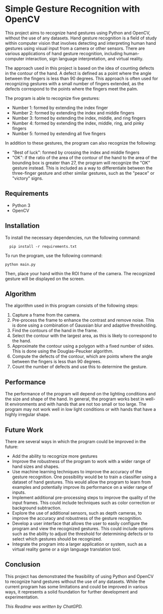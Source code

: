 # Simple Gesture Recognition with OpenCV
This project aims to recognize hand gestures using Python and OpenCV, without the use of any datasets. Hand gesture recognition is a field of study within computer vision that involves detecting and interpreting human hand gestures using visual input from a camera or other sensors. There are various applications of hand gesture recognition, including human-computer interaction, sign language interpretation, and virtual reality.

The approach used in this project is based on the idea of counting defects in the contour of the hand. A defect is defined as a point where the angle between the fingers is less than 90 degrees. This approach is often used for recognizing gestures with a small number of fingers extended, as the defects correspond to the points where the fingers meet the palm.

The program is able to recognize five gestures:

+ Number 1: formed by extending the index finger
+ Number 2: formed by extending the index and middle fingers
+ Number 3: formed by extending the index, middle, and ring fingers
+ Number 4: formed by extending the index, middle, ring, and pinky fingers
+ Number 5: formed by extending all five fingers


In addition to these gestures, the program can also recognize the following:

+ "Best of luck": formed by crossing the index and middle fingers
+ "OK": if the ratio of the area of the contour of the hand to the area of the bounding box is greater than 27, the program will recognize the "OK" gesture instead. This is included as a way to differentiate between the three-finger gesture and other similar gestures, such as the "peace" or "victory" signs.

## Requirements
+ Python 3
+ OpenCV

## Installation
To install the necessary dependencies, run the following command:
```
  pip install -r requirements.txt
```

To run the program, use the following command:
```
python main.py
```

Then, place your hand within the ROI frame of the camera. The recognized gesture will be displayed on the screen.

## Algorithm
The algorithm used in this program consists of the following steps:

1. Capture a frame from the camera.
2. Pre-process the frame to enhance the contrast and remove noise. This is done using a combination of Gaussian blur and adaptive thresholding.
3. Find the contours of the hand in the frame.
4. Select the contour with the largest area, as this is likely to correspond to the hand.
5. Approximate the contour using a polygon with a fixed number of sides. This is done using the Douglas-Peucker algorithm.
6. Compute the defects of the contour, which are points where the angle between the fingers is less than 90 degrees.
7. Count the number of defects and use this to determine the gesture.

## Performance
The performance of the program will depend on the lighting conditions and the size and shape of the hand. In general, the program works best in well-lit environments and with hands that are not too small or too large. The program may not work well in low light conditions or with hands that have a highly irregular shape.

## Future Work
There are several ways in which the program could be improved in the future:
+ Add the ability to recognize more gestures
+ Improve the robustness of the program to work with a wider range of hand sizes and shapes.
+ Use machine learning techniques to improve the accuracy of the gesture recognition. One possibility would be to train a classifier using a dataset of hand gestures. This would allow the program to learn from examples and potentially improve its performance on a wider range of inputs.
+ Implement additional pre-processing steps to improve the quality of the input frames. This could include techniques such as color correction or background subtraction.
+ Explore the use of additional sensors, such as depth cameras, to improve the accuracy and robustness of the gesture recognition.
+ Develop a user interface that allows the user to easily configure the program and view the recognized gestures. This could include options such as the ability to adjust the threshold for determining defects or to select which gestures should be recognized.
+ Integrate the program into a larger application or system, such as a virtual reality game or a sign language translation tool.

## Conclusion
This project has demonstrated the feasibility of using Python and OpenCV to recognize hand gestures without the use of any datasets. While the current program has some limitations and could be improved in various ways, it represents a solid foundation for further development and experimentation.

*This Readme was written by ChatGPD.*
